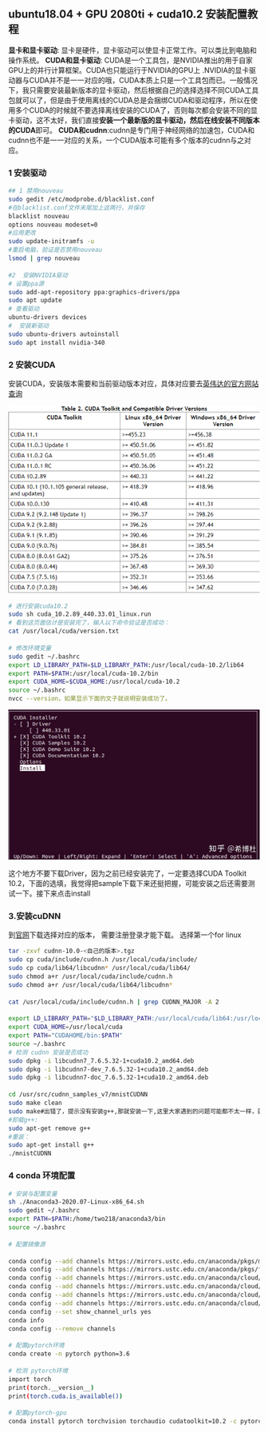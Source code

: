## ubuntu18.04 + GPU 2080ti + cuda10.2  安装配置教程

**显卡和显卡驱动**: 显卡是硬件，显卡驱动可以使显卡正常工作。可以类比到电脑和操作系统。 
**CUDA和显卡驱动**: CUDA是一个工具包，是NVIDIA推出的用于自家GPU上的并行计算框架。CUDA也只能运行于NVIDIA的GPU上 .NVIDIA的显卡驱动器与CUDA并不是一一对应的哦，CUDA本质上只是一个工具包而已。一般情况下，我只需要安装最新版本的显卡驱动，然后根据自己的选择选择不同CUDA工具包就可以了，但是由于使用离线的CUDA总是会捆绑CUDA和驱动程序，所以在使用多个CUDA的时候就不要选择离线安装的CUDA了，否则每次都会安装不同的显卡驱动，这不太好，我们直接**安装一个最新版的显卡驱动，然后在线安装不同版本的CUDA**即可。
**CUDA和cudnn**:cudnn是专门用于神经网络的加速包，CUDA和cudnn也不是一一对应的关系，一个CUDA版本可能有多个版本的cudnn与之对应。

### 1  安装驱动
```bash
## 1 禁用nouveau
sudo gedit /etc/modprobe.d/blacklist.conf 
#在blacklist.conf文件末尾加上这两行，并保存
blacklist nouveau
options nouveau modeset=0
#应用更改
sudo update-initramfs -u 
#重启电脑，验证是否禁用nouveau
lsmod | grep nouveau

#2  安装NVIDIA驱动
# 设置ppa源
sudo add-apt-repository ppa:graphics-drivers/ppa
sudo apt update
# 查看驱动
ubuntu-drivers devices
#  安装新驱动
sudo ubuntu-drivers autoinstall
sudo apt install nvidia-340 
```

### 2 安装CUDA

 安装CUDA，安装版本需要和当前驱动版本对应，具体对应要去[英伟达的官方网站查询](https://link.zhihu.com/?target=https%3A//docs.nvidia.com/cuda/cuda-toolkit-release-notes/index.html)

![](images/image-20201025105340290.png)

```bash
# 进行安装cuda10.2
sudo sh cuda_10.2.89_440.33.01_linux.run
# 看到这页面估计是安装完了，输入以下命令验证是否成功： 
cat /usr/local/cuda/version.txt

# 修改环境变量
sudo gedit ~/.bashrc
export LD_LIBRARY_PATH=$LD_LIBRARY_PATH:/usr/local/cuda-10.2/lib64
export PATH=$PATH:/usr/local/cuda-10.2/bin
export CUDA_HOME=$CUDA_HOME:/usr/local/cuda-10.2
source ~/.bashrc
nvcc --version，如果显示下面的文子就说明安装成功了。
```

![](images/image-20201025105721307.png)

这个地方不要下载Driver，因为之前已经安装完了，一定要选择CUDA Toolkit 10.2，下面的选填，我觉得把sample下载下来还挺把握，可能安装之后还需要测试一下。接下来点击install 

### 3.安装cuDNN

 到[官网](https://link.zhihu.com/?target=https%3A//developer.nvidia.com/rdp/cudnn-download)下载选择对应的版本， 需要注册登录才能下载。 选择第一个for linux 

```bash
tar -zxvf cudnn-10.0-<自己的版本>.tgz
sudo cp cuda/include/cudnn.h /usr/local/cuda/include/ 
sudo cp cuda/lib64/libcudnn* /usr/local/cuda/lib64/ 
sudo chmod a+r /usr/local/cuda/include/cudnn.h 
sudo chmod a+r /usr/local/cuda/lib64/libcudnn*

cat /usr/local/cuda/include/cudnn.h | grep CUDNN_MAJOR -A 2

export LD_LIBRARY_PATH="$LD_LIBRARY_PATH:/usr/local/cuda/lib64:/usr/local/cuda/extras/CUPTI/lib64"
export CUDA_HOME=/usr/local/cuda
export PATH="CUDAHOME/bin:$PATH"
source ~/.bashrc
# 检测 cudnn 安装是否成功
sudo dpkg -i libcudnn7_7.6.5.32-1+cuda10.2_amd64.deb
sudo dpkg -i libcudnn7-dev_7.6.5.32-1+cuda10.2_amd64.deb
sudo dpkg -i libcudnn7-doc_7.6.5.32-1+cuda10.2_amd64.deb

cd /usr/src/cudnn_samples_v7/mnistCUDNN
sudo make clean
sudo make#出错了，提示没有安装g++,那就安装一下,这里大家遇到的问题可能都不太一样，就是看他缺啥，咱就补啥就行）
#卸载g++:
sudo apt-get remove g++
#重装：
sudo apt-get install g++
./mnistCUDNN
```

### 4 conda 环境配置

```bash
# 安装与配置变量
sh ./Anaconda3-2020.07-Linux-x86_64.sh
sudo gedit ~/.bashrc
export PATH=$PATH:/home/two218/anaconda3/bin
source ~/.bashrc

# 配置镜像源

conda config --add channels https://mirrors.ustc.edu.cn/anaconda/pkgs/main/
conda config --add channels https://mirrors.ustc.edu.cn/anaconda/pkgs/free/
conda config --add channels https://mirrors.ustc.edu.cn/anaconda/cloud/conda-forge/
conda config --add channels https://mirrors.ustc.edu.cn/anaconda/cloud/msys2/
conda config --add channels https://mirrors.ustc.edu.cn/anaconda/cloud/bioconda/
conda config --add channels https://mirrors.ustc.edu.cn/anaconda/cloud/menpo/
conda config --set show_channel_urls yes
conda info
conda config --remove channels

# 配置pytorch环境
conda create -n pytorch python=3.6

# 检测 pytorch环境
import torch
print(torch.__version__)
print(torch.cuda.is_available())

# 配置pytorch-gpu 
conda install pytorch torchvision torchaudio cudatoolkit=10.2 -c pytorch

```

